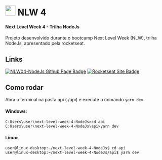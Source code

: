 # <img src="https://rocketseat.com.br/favicon.ico" width="32" height="32"></img> NLW 4

#### Next Level Week 4 - Trilha NodeJs

Projeto desenvolvido durante o bootcamp Next Level Week (NLW), trilha NodeJs, apresentado pela rocketseat.

## Links
[![NLW04-NodeJs Github Page Badge](https://img.shields.io/badge/NLW04%20--%20NodeJs-202020?style=flat-square&logo=github&logoColor=white)](https://github.com/rocketseat-education/nlw-04-nodejs "/rocketseat-education/nlw-04-nodejs")
[![Rocketseat Site Badge](https://img.shields.io/badge/Rocketseat%20Education-1b1b1f?style=flat-square&logo=google-optimize&logoColor=8257e5)](https://rocketseat.com.br/ "https://rocketseat.com.br/")

## Como rodar

Abra o terminal na pasta api (./api) e execute o comando `yarn dev`

#### Windows:
```dos
C:Users\user\next-level-week-4-NodeJs>cd api
C:Users\user\next-level-week-4-NodeJs\api>yarn dev
```

#### Linux:
```console
user@linux-desktop:~/next-level-week-4-NodeJs$ cd api
user@linux-desktop:~/next-level-week-4-NodeJs/api$ yarn dev
```

